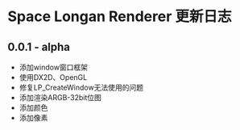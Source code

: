 # Space Longan Renderer 更新日志

## 0.0.1 - alpha

* 添加window窗口框架
* 使用DX2D、OpenGL
* 修复LP_CreateWindow无法使用的问题
* 添加渲染ARGB-32bit位图
* 添加颜色
* 添加像素
